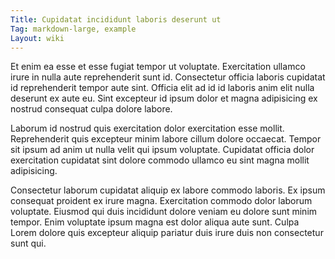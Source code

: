 ```yaml
---
Title: Cupidatat incididunt laboris deserunt ut
Tag: markdown-large, example
Layout: wiki
---
```

Et enim ea esse et esse fugiat tempor ut voluptate. Exercitation ullamco irure in nulla aute reprehenderit sunt id. Consectetur officia laboris cupidatat id reprehenderit tempor aute sint. Officia elit ad id id laboris anim elit nulla deserunt ex aute eu. Sint excepteur id ipsum dolor et magna adipisicing ex nostrud consequat culpa dolore labore.

Laborum id nostrud quis exercitation dolor exercitation esse mollit. Reprehenderit quis excepteur minim labore cillum dolore occaecat. Tempor sit ipsum ad anim ut nulla velit qui ipsum voluptate. Cupidatat officia dolor exercitation cupidatat sint dolore commodo ullamco eu sint magna mollit adipisicing.

Consectetur laborum cupidatat aliquip ex labore commodo laboris. Ex ipsum consequat proident ex irure magna. Exercitation commodo dolor laborum voluptate. Eiusmod qui duis incididunt dolore veniam eu dolore sunt minim tempor. Enim voluptate ipsum magna est dolor aliqua aute sunt. Culpa Lorem dolore quis excepteur aliquip pariatur duis irure duis non consectetur sunt qui.